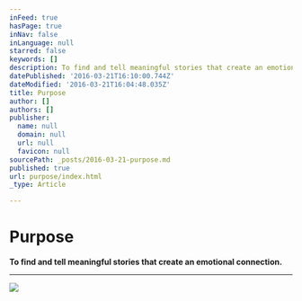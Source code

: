```yaml
---
inFeed: true
hasPage: true
inNav: false
inLanguage: null
starred: false
keywords: []
description: To find and tell meaningful stories that create an emotional connection.
datePublished: '2016-03-21T16:10:00.744Z'
dateModified: '2016-03-21T16:04:48.035Z'
title: Purpose
author: []
authors: []
publisher:
  name: null
  domain: null
  url: null
  favicon: null
sourcePath: _posts/2016-03-21-purpose.md
published: true
url: purpose/index.html
_type: Article

---
```

# Purpose

**To find and tell meaningful stories that create an emotional connection.**

****
![](https://the-grid-user-content.s3-us-west-2.amazonaws.com/77f2b359-610e-4b37-b511-f5da248d21d0.jpg)